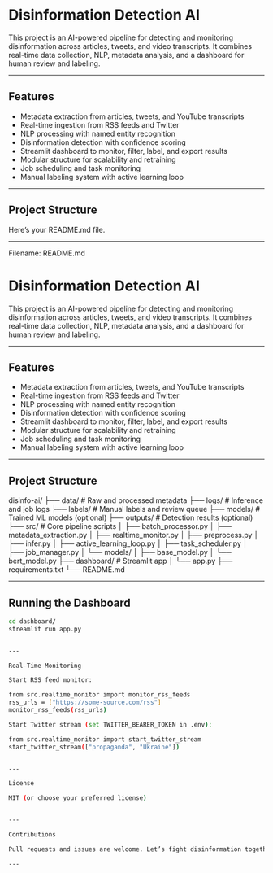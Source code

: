 # Disinformation Detection AI

This project is an AI-powered pipeline for detecting and monitoring disinformation across articles, tweets, and video transcripts. It combines real-time data collection, NLP, metadata analysis, and a dashboard for human review and labeling.

---

## Features

- Metadata extraction from articles, tweets, and YouTube transcripts
- Real-time ingestion from RSS feeds and Twitter
- NLP processing with named entity recognition
- Disinformation detection with confidence scoring
- Streamlit dashboard to monitor, filter, label, and export results
- Modular structure for scalability and retraining
- Job scheduling and task monitoring
- Manual labeling system with active learning loop

---

## Project Structure
Here’s your README.md file.


---

Filename: README.md

# Disinformation Detection AI

This project is an AI-powered pipeline for detecting and monitoring disinformation across articles, tweets, and video transcripts. It combines real-time data collection, NLP, metadata analysis, and a dashboard for human review and labeling.

---

## Features

- Metadata extraction from articles, tweets, and YouTube transcripts
- Real-time ingestion from RSS feeds and Twitter
- NLP processing with named entity recognition
- Disinformation detection with confidence scoring
- Streamlit dashboard to monitor, filter, label, and export results
- Modular structure for scalability and retraining
- Job scheduling and task monitoring
- Manual labeling system with active learning loop

---

## Project Structure

disinfo-ai/ ├── data/                # Raw and processed metadata ├── logs/                # Inference and job logs ├── labels/              # Manual labels and review queue ├── models/              # Trained ML models (optional) ├── outputs/             # Detection results (optional) ├── src/                 # Core pipeline scripts │   ├── batch_processor.py │   ├── metadata_extraction.py │   ├── realtime_monitor.py │   ├── preprocess.py │   ├── infer.py │   ├── active_learning_loop.py │   ├── task_scheduler.py │   ├── job_manager.py │   └── models/ │       ├── base_model.py │       └── bert_model.py ├── dashboard/           # Streamlit app │   └── app.py ├── requirements.txt └── README.md

---

## Running the Dashboard

```bash
cd dashboard/
streamlit run app.py


---

Real-Time Monitoring

Start RSS feed monitor:

from src.realtime_monitor import monitor_rss_feeds
rss_urls = ["https://some-source.com/rss"]
monitor_rss_feeds(rss_urls)

Start Twitter stream (set TWITTER_BEARER_TOKEN in .env):

from src.realtime_monitor import start_twitter_stream
start_twitter_stream(["propaganda", "Ukraine"])


---

License

MIT (or choose your preferred license)


---

Contributions

Pull requests and issues are welcome. Let’s fight disinformation together.

---
